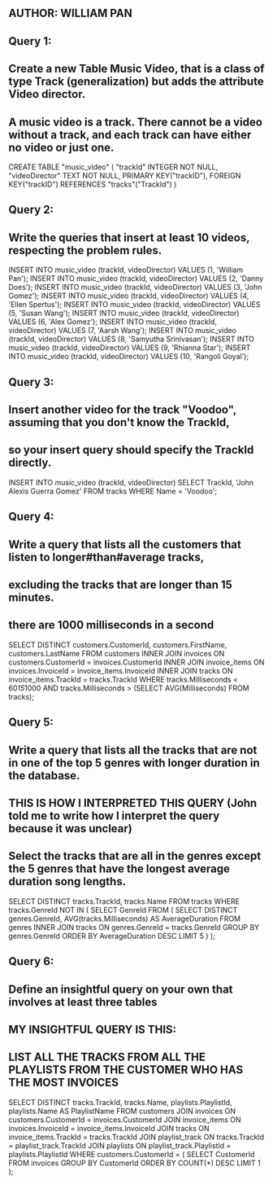 ## AUTHOR: WILLIAM PAN

## Query 1: 
## Create a new Table Music Video, that is a class of type Track (generalization) but adds the attribute Video director. 
## A music video is a track. There cannot be a video without a track, and each track can have either no video or just one. 

CREATE TABLE "music_video" (
    "trackId"	INTEGER NOT NULL,
	"videoDirector"	TEXT NOT NULL,
	PRIMARY KEY("trackID"),
	FOREIGN KEY("trackID") REFERENCES "tracks"("TrackId")
)

## Query 2: 
## Write the queries that insert at least 10 videos, respecting the problem rules.

INSERT INTO music_video (trackId, videoDirector) VALUES (1, 'William Pan');
INSERT INTO music_video (trackId, videoDirector) VALUES (2, 'Danny Does');
INSERT INTO music_video (trackId, videoDirector) VALUES (3, 'John Gomez');
INSERT INTO music_video (trackId, videoDirector) VALUES (4, 'Ellen Spertus');
INSERT INTO music_video (trackId, videoDirector) VALUES (5, 'Susan Wang');
INSERT INTO music_video (trackId, videoDirector) VALUES (6, 'Alex Gomez');
INSERT INTO music_video (trackId, videoDirector) VALUES (7, 'Aarsh Wang');
INSERT INTO music_video (trackId, videoDirector) VALUES (8, 'Samyutha Srinivasan');
INSERT INTO music_video (trackId, videoDirector) VALUES (9, 'Rhianna Star');
INSERT INTO music_video (trackId, videoDirector) VALUES (10, 'Rangoli Goyal');

## Query 3:  
## Insert another video for the track "Voodoo", assuming that you don't know the TrackId, 
## so your insert query should specify the TrackId directly.

INSERT INTO music_video (trackId, videoDirector)
SELECT TrackId, 'John Alexis Guerra Gomez'
FROM tracks
WHERE Name = 'Voodoo';

## Query 4:  
## Write a query that lists all the customers that listen to longer#than#average tracks, 
## excluding the tracks that are longer than 15 minutes. 

## there are 1000 milliseconds in a second

SELECT DISTINCT customers.CustomerId, customers.FirstName, customers.LastName
FROM customers
INNER JOIN invoices ON customers.CustomerId = invoices.CustomerId
INNER JOIN invoice_items ON invoices.InvoiceId = invoice_items.InvoiceId
INNER JOIN tracks ON invoice_items.TrackId = tracks.TrackId
WHERE tracks.Milliseconds < 60*15*1000 AND tracks.Milliseconds > (SELECT AVG(Milliseconds) FROM tracks);

## Query 5:  
## Write a query that lists all the tracks that are not in one of the top 5 genres with longer duration in the database. 

## THIS IS HOW I INTERPRETED THIS QUERY (John told me to write how I interpret the query because it was unclear)
## Select the tracks that are all in the genres except the 5 genres that have the longest average duration song lengths.

SELECT DISTINCT tracks.TrackId, tracks.Name 
FROM tracks
WHERE tracks.GenreId NOT IN (
    SELECT GenreId
    FROM (
        SELECT DISTINCT genres.GenreId, AVG(tracks.Milliseconds) AS AverageDuration
        FROM genres
        INNER JOIN tracks ON genres.GenreId = tracks.GenreId
        GROUP BY genres.GenreId
        ORDER BY AverageDuration DESC
        LIMIT 5
    )
);

## Query 6:  
## Define an insightful query on your own that involves at least three tables

## MY INSIGHTFUL QUERY IS THIS: 
## LIST ALL THE TRACKS FROM ALL THE PLAYLISTS FROM THE CUSTOMER WHO HAS THE MOST INVOICES

SELECT DISTINCT tracks.TrackId, tracks.Name, playlists.PlaylistId, playlists.Name AS PlaylistName
FROM customers
JOIN invoices ON customers.CustomerId = invoices.CustomerId
JOIN invoice_items ON invoices.InvoiceId = invoice_items.InvoiceId
JOIN tracks ON invoice_items.TrackId = tracks.TrackId
JOIN playlist_track ON tracks.TrackId = playlist_track.TrackId
JOIN playlists ON playlist_track.PlaylistId = playlists.PlaylistId
WHERE customers.CustomerId = (
    SELECT CustomerId
    FROM invoices
    GROUP BY CustomerId
    ORDER BY COUNT(*) DESC
    LIMIT 1
);
